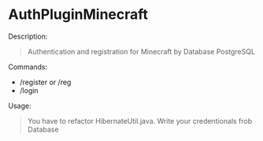 # AuthPluginMinecraft

Description:
> Authentication and registration for Minecraft by Database PostgreSQL


Commands:
- /register <password> <confirmPassword> or /reg <password> <confirmPassword> 
- /login <password>

Usage:
> You have to refactor HibernateUtil.java. Write your credentionals frob Database
